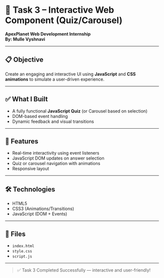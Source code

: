 # 🧠 Task 3 – Interactive Web Component (Quiz/Carousel)  
**ApexPlanet Web Development Internship**  
**By: Mulle Vyshnavi**

---

## 📋 Objective  
Create an engaging and interactive UI using **JavaScript** and **CSS animations** to simulate a user-driven experience.

---

## ✅ What I Built
- A fully functional **JavaScript Quiz** (or Carousel based on selection)  
- DOM-based event handling  
- Dynamic feedback and visual transitions

---

## 🚀 Features
- Real-time interactivity using event listeners  
- JavaScript DOM updates on answer selection  
- Quiz or carousel navigation with animations  
- Responsive layout

---

## 🛠️ Technologies
- HTML5  
- CSS3 (Animations/Transitions)  
- JavaScript (DOM + Events)

---

## 📁 Files
- `index.html`  
- `style.css`  
- `script.js`

---

> ✅ Task 3 Completed Successfully — interactive and user-friendly!
